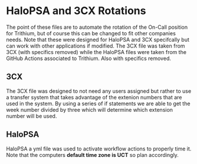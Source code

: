 # **HaloPSA and 3CX Rotations**

The point of these files are to automate the rotation of the On-Call position for Trithium, but of course this can be changed to fit other companies needs. 
Note that these were designed for HaloPSA and 3CX specifcally but can work with other applications if modified. The 3CX file was taken from 3CX (with specifics removed) while the HaloPSA files were taken from the GitHub Actions associated to Trithium. Also with specifics removed. 

## 3CX
The 3CX file was designed to not need any users assigned but rather to use a transfer system that takes advantage of the extenion numbers that are used in the system.
By using a series of if statements we are able to get the week number divided by three which will determine which extension number will be used.

## HaloPSA
HaloPSA a yml file was used to activate workflow actions to properly time it.
Note that the computers **default time zone is UCT** so plan accordingly. 

